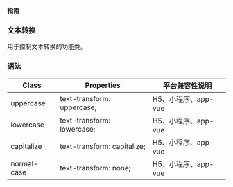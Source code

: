 #### <span class="text-lg text-gray-500 font-normal">指南</span>

<div class="w-screen"></div>

### 文本转换
<a-typography-text>
    用于控制文本转换的功能类。
</a-typography-text>

<CssPrefix />

### 语法
| Class | Properties | 平台兼容性说明
| --- | --- | ---
| <a-link status="success">uppercase</a-link> | <a-link>text-transform: uppercase;</a-link><br/> | H5、小程序、app-vue
| <a-link status="success">lowercase</a-link> | <a-link>text-transform: lowercase;</a-link><br/> | H5、小程序、app-vue
| <a-link status="success">capitalize</a-link> | <a-link>text-transform: capitalize;</a-link><br/> | H5、小程序、app-vue
| <a-link status="success">normal-case</a-link> | <a-link>text-transform: none;</a-link><br/> | H5、小程序、app-vue